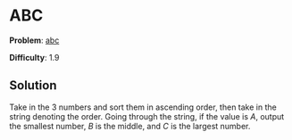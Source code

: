 # ABC

**Problem**: [abc](https://open.kattis.com/problems/abc)

**Difficulty**: 1.9

## Solution

Take in the 3 numbers and sort them in ascending order, then take in the string denoting the order. Going through the string, if the value is *A*, output the smallest number, *B* is the middle, and *C* is the largest number.
 
